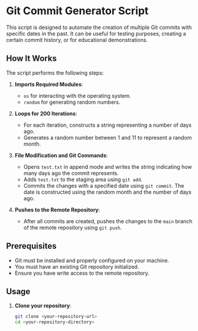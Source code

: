 # Git Commit Generator Script

This script is designed to automate the creation of multiple Git commits with specific dates in the past. It can be useful for testing purposes, creating a certain commit history, or for educational demonstrations.

## How It Works

The script performs the following steps:

1. **Imports Required Modules**: 
   - `os` for interacting with the operating system.
   - `random` for generating random numbers.

2. **Loops for 200 Iterations**: 
   - For each iteration, constructs a string representing a number of days ago.
   - Generates a random number between 1 and 11 to represent a random month.

3. **File Modification and Git Commands**:
   - Opens `test.txt` in append mode and writes the string indicating how many days ago the commit represents.
   - Adds `test.txt` to the staging area using `git add`.
   - Commits the changes with a specified date using `git commit`. The date is constructed using the random month and the number of days ago.

4. **Pushes to the Remote Repository**:
   - After all commits are created, pushes the changes to the `main` branch of the remote repository using `git push`.

## Prerequisites

- Git must be installed and properly configured on your machine.
- You must have an existing Git repository initialized.
- Ensure you have write access to the remote repository.

## Usage

1. **Clone your repository**:
   ```bash
   git clone <your-repository-url>
   cd <your-repository-directory>
